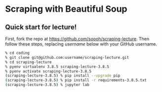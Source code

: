 # Scraping with Beautiful Soup

## Quick start for lecture!

First, fork the repo at https://github.com/soooh/scraping-lecture. Then follow these steps, replacing _username_ below with your GitHub username.

```sh
% cd coding
% git clone git@github.com:username/scraping-lecture.git
% cd scraping-lecture
% pyenv virtualenv 3.8.5 scraping-lecture-3.8.5
% pyenv activate scraping-lecture-3.8.5
(scraping-lecture-3.8.5) % pip install --upgrade pip
(scraping-lecture-3.8.5) % pip install -r requirements-3.8.5.txt
(scraping-lecture-3.8.5) % jupyter lab
```